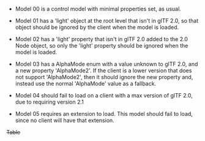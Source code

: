 - Model 00 is a control model with minimal properties set, as usual.  

- Model 01 has a 'light' object at the root level that isn't in glTF 2.0, so that
object should be ignored by the client when the model is loaded.  

- Model 02 has a 'light' property that isn't in glTF 2.0 added to the 2.0 Node object, so
only the 'light' property should be ignored when the model is loaded.  

- Model 03 has a AlphaMode enum with a value unknown to glTF 2.0, and a new property 'AlphaMode2'.
If the client is a lower version that does not support 'AlphaMode2', then it should ignore the
new property and, instead use the normal 'AlphaMode' value as a fallback.  

- Model 04 should fail to load on a client with a max version of glTF 2.0, due to requiring version 2.1  

- Model 05 requires an extension to load. This model should fail to load, since no client will have that extension.  

~~Table~~

